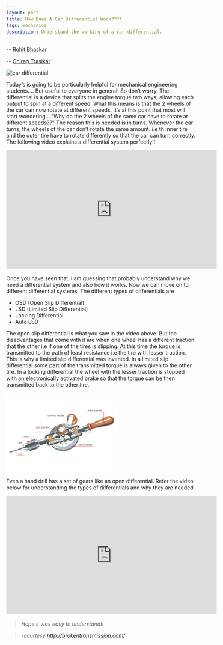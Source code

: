 ```yaml
---
layout: post
title: How Does A Car Differential Work???!
tags: mechanics
description: Understand the working of a car differential.
---
```


-- [Rohit Bhaskar](https://github.com/rohitbhaskar)

-- [Chirag Trasikar](https://github.com/chirag16)

<img src="https://engineeringprojectideas.files.wordpress.com/2015/07/ridgeline-rear-differential.jpg?w=492" alt="car differential" /> 

Today’s is going to be particularly helpful for mechanical engineering students…. But useful to everyone in general! So don’t worry. The differential is a device that splits the engine torque two ways, allowing each output to spin at a different speed. What this means is that the 2 wheels of the car can now rotate at different speeds. It’s at this point that most will start wondering….”Why do the 2 wheels of the same car have to rotate at different speeds??” The reason this is needed is in turns. Whenever the car turns, the wheels of the car don’t rotate the same amount. i.e th inner tire and the outer tire have to rotate differently so that the car can turn correctly. The following video explains a differential system perfectly!!

<iframe width="560" height="315" src="https://www.youtube.com/embed/K4JhruinbWc" title="YouTube video player" frameborder="0" allow="accelerometer; autoplay; clipboard-write; encrypted-media; gyroscope; picture-in-picture" allowfullscreen></iframe>

Once you have seen that, i am guessing that probably understand why we need a differential system and also how it works. Now we can move on to different differential systems. The different types of differentials are

* OSD (Open Slip Differential)
* LSD (Limited Slip Differential)
* Locking Differential
* Auto LSD

The open slip differential is what you saw in the video above. But the disadvantages that come with it are when one wheel has a different traction that the other i.e if one of the tires is slipping. At this time the torque is transmitted to the path of least resistance i.e the tire with lesser traction. This is why a limited slip differential was invented. In a limited slip differential some part of the transmitted torque is always given to the other tire. In a locking differential the wheel with the lesser traction is stopped with an electronically activated brake so that the torque can be then transmitted back to the other tire.

![](/assets/posts/how-does-a-car-differential-work/hand-drill.jpg)

Even a hand drill has a set of gears like an open differential.
Refer the video below for understanding the types of differentials and why they are needed.

<iframe width="560" height="315" src="https://www.youtube.com/embed/gIGvhvOhLHU" title="YouTube video player" frameborder="0" allow="accelerometer; autoplay; clipboard-write; encrypted-media; gyroscope; picture-in-picture" allowfullscreen></iframe>

> *Hope it was easy to understand!!*

> *-courtesy http://brokentransmission.com/*
